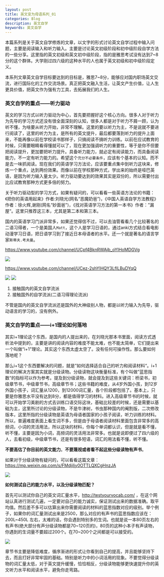```yaml
---
layout: post
title: 英文变为母语系列_01
categories: Blog
description: 英文自学
keywords: 英文自学
---
```


本篇系列是关于英文自学修炼的文章，以文字的形式讨论英文自学过程中输入问题，主要是阅读输入和听力输入。主要是讨论英文初级阶段和初中级阶段自学方法的一些分享。这里指的英文初级和英文初中级阶段，指的是雅思考试没有达到7~8分的这个群体。大学刚过四六级的这种水平的人也属于英文初级和初中级阶段定义。

本系列文章英文自学目标要达到的目标是，雅思7~8分，能够应对国内职场英文交流，进行国际化的工作交流场景。真正把英文融入生活，让英文产生价值，让人生更具价值，把英文作为强有力工具，去拓展我们的人生。

### 英文自学的重点——听力驱动

英文的学习方式以听力驱动为中心，首先要把握好这个核心方向。很多人对于听力为先导的学习方式还没有很全面深刻的认知，很多人都是对于听力不屑一顾，认为听不懂，为啥要从听力开始，非常不理解。这里的要以听力为主，不是说就不要进行阅读了，这里的听力为主，是所有的英文提升，最后都要落到听力的提升上面来，不能再像以前在学校读书那样子，只搞阅读不搞听力训练。以前在应试教育的时候，只需要眼睛看得懂就可以了，现在更加强调听力的重要性，等于是你不但要把阅读提升，更加要把听力提升。具备听力能力，就必定有阅读能力，而具备阅读能力，不一定有听力能力的。希望这个`充分不必要条件`，应该有个基本的认知。而不是去一味抓阅读。现在我们的英语学习方法论，应该要重点集中到听力这块来，修炼一个重点，达到两份效果。而像以前在学校那种方式，学出来的始终是哑巴英语，是因为听力输入量太少。听力驱动要达到的效果其实是双份的，所以需要付出比应试教育那种方式更多倍的努力。

关于听力驱动型的学习方式，如果有疑问的，可以看看一些英语方法论的书籍：《把你的英语用起来》作者:刘晓光(网名“恶魔奶爸”)，《中国人英语自学方法教程》作者：徐火辉,谢刚(网名“妙面爸")，《找对英语学习方法的第一本书》作者：”漏屋“。这里只推荐这三本，尤其是第二本和第三本。

国内的英语学习门派非常多，如果还觉得信不过，可以去油管看看几个比较著名的二语习得者，一个是美国人`Matt`，这个人是学习日语的，通过anki方式结合看电影动漫学习日语，把日语学习到了接近日本母语者的水平。还一个就是著名的语言学家`斯蒂夫.考夫曼`。

https://www.youtube.com/channel/UCpf4BknRWAjb_oYIHoMDGVg

<img src="https://cs-cn.top//images/posts/matt_japan.png"/>



https://www.youtube.com/channel/UCez-2shYlHQY3LfILBuDYqQ

<img src="https://cs-cn.top//images/posts/steve.kaofuman.png"/>

<img src="https://cs-cn.top//images/posts/steve_kaofmann_youtube.png"/>

1. 接触国内的英文自学流派
2. 接触国外的自学流派(二语习得理论流派)

不管是国内的英文自学流派还是国外的大神级别人物，都是以听力输入为先导，驱动语言的学习的，没有例外。



### 英文自学的重点——i+1理论如何落地

其实i+1理论这个东西，是国内的人提出来的，在刘晓光那本书里面，阅读方式透析法中提到的，主要是讲的阅读内容的难度不能太难，也不能太简单，它们提出来一个叫做“i+1"理论。其实这个东西太虚太空了。没有任何可操作性。那么要如何落地呢？

那么i+1这个东西要解决的问题，就是”如何选择适合自己的听力和阅读材料“。i+1理论的解决方案其实就是分级读物。分级读物这块衡量标准，有个叫做”蓝思指数“的指标可以作为参考。提及到分级读物，就会提及到这些关键词：桥梁书，初级章节书，中级章节书，高级章节书；这些书籍的难度，从4岁外国小孩，到12岁外国小孩子，词汇量从1200，到12000词汇量，各个阶段都包括了。基本上，只要是你雅思水平没有达到8分，都是值得学习的材料。进入高级章节书的时候，就可以开始学习美剧的方式去训练口语交际这块，基础比较差的时候，还是需要以基础为主，这里所讨论的分级读物，不是牛津树，书虫那种国内的阉割版，二次修改版本，这里所指的分级读物是英语为母语者国家的小孩子阅读，听力训练的材料。所以，普遍难度表面上看生词不多，但是由于母语者阅读材料里面包含非常多的高频词，小词的灵活用法，所以这块的材料，你每个单词都认识，但是就是看不懂，听不懂，主要是因为小词，高频词的灵活用法非常多。也就是说即便过了四六级的人，去看初级，中级章节书，还是有很多短语，词汇的用法看不懂，听不懂。

**不要高估了你目前的英文能力**。**不要蔑视或者看不起这些分级读物有声书**。

如果对于分级读物有疑问的，可以看看这篇文章：https://mp.weixin.qq.com/s/FMdjiljy0OTTLQXCgHnzJA

<img src="https://cs-cn.top//images/posts/fenjiduwu.png"/>

**如何测试自己的能力水平，以及分级读物匹配？**

首先可以测试你自己的英文词汇量水平，http://testyourvocab.com/ ，在这个网站认真进行测试几遍，一定要对自己的能力诚实，保证测试出来的数据准确。取平均值。然后差不多可以估算出来你需要阅读的材料的蓝思指数对应的级别。举个例子，如果你的词汇量测试出来是2500，那么对应的有声书的蓝思指数应该在：200L~450L 左右，太难的话，你会遇到特别多的生词。也就是说一本80页左右的有声书(绝大部分有声分级读物都是70~120页的)，80页的这种小本子有声读物，你遇到的生词量不要超过200个。在70~200个之间都是可以接受的。

<img src="https://cs-cn.top//images/posts/20210713034432.png"/>

章节书主要是降低难度，循序渐进的形式让你看到自己的提高，并且能够坚持下去，而且打好非常牢固的基础。特别是听力中的小词活用的现象。不要觉得分级读物的词汇量太低，对于英文提升缓慢，恰恰相反，分级读物能够更快速提升你的英文听力水平和阅读水平，避免你走弯路。






